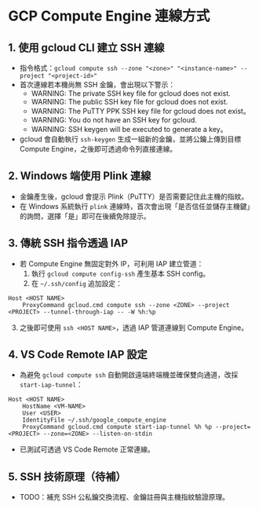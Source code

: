 # GCP Compute Engine 連線方式

## 1. 使用 gcloud CLI 建立 SSH 連線
- 指令格式：`gcloud compute ssh --zone "<zone>" "<instance-name>" --project "<project-id>"`
- 首次連線若本機尚無 SSH 金鑰，會出現以下警示：
  - WARNING: The private SSH key file for gcloud does not exist.
  - WARNING: The public SSH key file for gcloud does not exist.
  - WARNING: The PuTTY PPK SSH key file for gcloud does not exist。
  - WARNING: You do not have an SSH key for gcloud.
  - WARNING: SSH keygen will be executed to generate a key。
- gcloud 會自動執行 `ssh-keygen` 生成一組新的金鑰，並將公鑰上傳到目標 Compute Engine，之後即可透過命令列直接連線。

## 2. Windows 端使用 Plink 連線
- 金鑰產生後，gcloud 會提示 Plink（PuTTY）是否需要記住此主機的指紋。
- 在 Windows 系統執行 `plink` 連線時，首次會出現「是否信任並儲存主機鍵」的詢問，選擇「是」即可在後續免除提示。

## 3. 傳統 SSH 指令透過 IAP
- 若 Compute Engine 無固定對外 IP，可利用 IAP 建立管道：
  1. 執行 `gcloud compute config-ssh` 產生基本 SSH config。
  2. 在 `~/.ssh/config` 追加設定：
```
Host <HOST NAME>
    ProxyCommand gcloud.cmd compute ssh --zone <ZONE> --project <PROJECT> --tunnel-through-iap -- -W %h:%p
```
  3. 之後即可使用 `ssh <HOST NAME>`，透過 IAP 管道連線到 Compute Engine。

## 4. VS Code Remote IAP 設定
- 為避免 `gcloud compute ssh` 自動開啟遠端終端機並確保雙向通道，改採 `start-iap-tunnel`：
```
Host <HOST NAME>
    HostName <VM-NAME>
    User <USER>
    IdentityFile ~/.ssh/google_compute_engine
    ProxyCommand gcloud.cmd compute start-iap-tunnel %h %p --project=<PROJECT> --zone=<ZONE> --listen-on-stdin
```
- 已測試可透過 VS Code Remote 正常連線。

## 5. SSH 技術原理（待補）
- TODO：補充 SSH 公私鑰交換流程、金鑰註冊與主機指紋驗證原理。